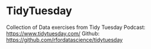 # TidyTuesday

Collection of Data exercises from Tidy Tuesday 
Podcast: https://www.tidytuesday.com/
Github: https://github.com/rfordatascience/tidytuesday

